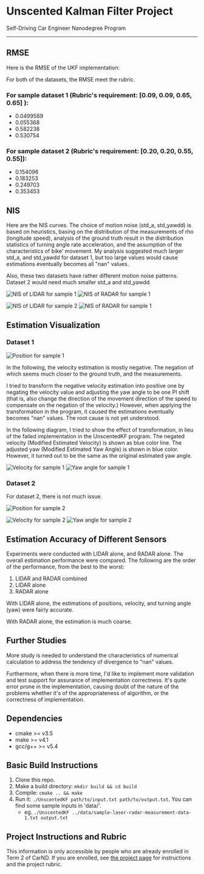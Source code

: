 # Unscented Kalman Filter Project
Self-Driving Car Engineer Nanodegree Program

---
## RMSE

Here is the RMSE of the UKF implementation:

For both of the datasets, the RMSE meet the rubric. 

### For sample dataset 1 (Rubric's requirement: [0.09, 0.09, 0.65, 0.65] ):

- 0.0499589
- 0.055368
- 0.582238
- 0.530754

### For sample dataset 2 (Rubric's requirement: [0.20, 0.20, 0.55, 0.55]):

- 0.154096
- 0.183253
- 0.249703
- 0.353453

## NIS

Here are the NIS curves. The choice of motion noise (std_a, std_yawdd) is based on heuristics, basing on the distribution of the 
measurements of rho (longitude speed), analysis of the ground truth result in the distribution statistics of turning 
angle rate acceleration, and the assumption of the characteristics of bike' movement. My analysis suggested much larger 
std_a, and std_yawdd for dataset 1, but too large values would cause estimations eventually becomes all "nan" values. 

Also, these two datasets have rather different motion noise patterns. Dataset 2 would need much smaller std_a and std_yawdd. 

![NIS of LIDAR for sample 1](./data/nis-lidar-sample-1.png)
![NIS of RADAR for sample 1](./data/nis-radar-sample-1.png)

![NIS of LIDAR for sample 2](./data/nis-lidar-sample-2.png)
![NIS of RADAR for sample 1](./data/nis-radar-sample-2.png)

## Estimation Visualization

### Dataset 1

![Position for sample 1](./data/position-estimate-sample-1.png)

In the following, the velocity estimation is mostly negative. The negation of which seems much closer to the ground truth, and the measurements. 

I tried to transform the negative velocity estimation into positive one by negating the velocity value and adjusting the yaw angle to be one PI shift 
(that is, also change the direction of the movement direction of the speed to compensate on the negation of the velocity.) However, when applying the transformation
in the program, it caused the estimations eventually becomes "nan" values. The root cause is not yet understood. 

In the following diagram, I tried to show the effect of transformation, in lieu of the failed implementation in the UnscentedKF program. 
The negated velocity (Modified Estimated Velocity) is shown as blue color line.
The adjusted yaw (Modified Estimated Yaw Angle) is shown in blue color. However, it turned out to be the same as the original estimated yaw angle. 

![Velocity for sample 1](./data/velocity-sample-1.png)
![Yaw angle for sample 1](./data/yaw-angle-sample-1.png)

### Dataset 2

For dataset 2, there is not much issue. 

![Position for sample 2](./data/position-estimate-sample-2.png)

![Velocity for sample 2](./data/velocity-sample-2.png)
![Yaw angle for sample 2](./data/yaw-angle-sample-2.png)

## Estimation Accuracy of Different Sensors

Experiments were conducted with LIDAR alone, and RADAR alone. The overall estimation performance were compared. The following are the order of the performance, from the best to the worst: 

1. LIDAR and RADAR combined
2. LIDAR alone
3. RADAR alone

With LIDAR alone, the estimations of positions, velocity, and turning angle (yaw) were fairly accurate. 

With RADAR alone, the estimation is much coarse. 

## Further Studies

More study is needed to understand the characteristics of numerical calculation to address the tendency of divergence to "nan" values. 

Furthermore, when there is more time, I'd like to implement more validation and test support for assurance of implementation correctness. 
It's quite error prone in the implementation, causing doubt of the nature of the problems whether it's of the appropriateness of algorithm, 
or the correctness of implementation. 


## Dependencies

* cmake >= v3.5
* make >= v4.1
* gcc/g++ >= v5.4

## Basic Build Instructions

1. Clone this repo.
2. Make a build directory: `mkdir build && cd build`
3. Compile: `cmake .. && make`
4. Run it: `./UnscentedKF path/to/input.txt path/to/output.txt`. You can find
   some sample inputs in 'data/'.
    - eg. `./UnscentedKF ../data/sample-laser-radar-measurement-data-1.txt output.txt`

## Project Instructions and Rubric

This information is only accessible by people who are already enrolled in Term 2
of CarND. If you are enrolled, see [the project page](https://classroom.udacity.com/nanodegrees/nd013/parts/40f38239-66b6-46ec-ae68-03afd8a601c8/modules/0949fca6-b379-42af-a919-ee50aa304e6a/lessons/c3eb3583-17b2-4d83-abf7-d852ae1b9fff/concepts/4d0420af-0527-4c9f-a5cd-56ee0fe4f09e)
for instructions and the project rubric.
